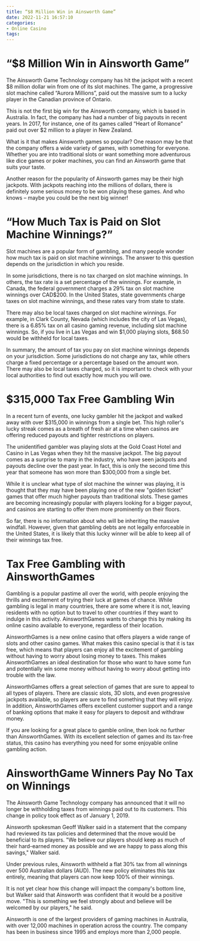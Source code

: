 ```yaml
---
title: “$8 Million Win in Ainsworth Game”
date: 2022-11-21 16:57:10
categories:
- Online Casino
tags:
---
```



#  “$8 Million Win in Ainsworth Game”

The Ainsworth Game Technology company has hit the jackpot with a recent $8 million dollar win from one of its slot machines. The game, a progressive slot machine called “Aurora Millions”, paid out the massive sum to a lucky player in the Canadian province of Ontario.

This is not the first big win for the Ainsworth company, which is based in Australia. In fact, the company has had a number of big payouts in recent years. In 2017, for instance, one of its games called “Heart of Romance” paid out over $2 million to a player in New Zealand.

What is it that makes Ainsworth games so popular? One reason may be that the company offers a wide variety of games, with something for everyone. Whether you are into traditional slots or want something more adventurous like dice games or poker machines, you can find an Ainsworth game that suits your taste.

Another reason for the popularity of Ainsworth games may be their high jackpots. With jackpots reaching into the millions of dollars, there is definitely some serious money to be won playing these games. And who knows – maybe you could be the next big winner!

#  “How Much Tax is Paid on Slot Machine Winnings?”

Slot machines are a popular form of gambling, and many people wonder how much tax is paid on slot machine winnings. The answer to this question depends on the jurisdiction in which you reside.

In some jurisdictions, there is no tax charged on slot machine winnings. In others, the tax rate is a set percentage of the winnings. For example, in Canada, the federal government charges a 29% tax on slot machine winnings over CAD$200. In the United States, state governments charge taxes on slot machine winnings, and these rates vary from state to state.

There may also be local taxes charged on slot machine winnings. For example, in Clark County, Nevada (which includes the city of Las Vegas), there is a 6.85% tax on all casino gaming revenue, including slot machine winnings. So, if you live in Las Vegas and win $1,000 playing slots, $68.50 would be withheld for local taxes.

In summary, the amount of tax you pay on slot machine winnings depends on your jurisdiction. Some jurisdictions do not charge any tax, while others charge a fixed percentage or a percentage based on the amount won. There may also be local taxes charged, so it is important to check with your local authorities to find out exactly how much you will owe.

#  $315,000 Tax Free Gambling Win

In a recent turn of events, one lucky gambler hit the jackpot and walked away with over $315,000 in winnings from a single bet. This high roller's lucky streak comes as a breath of fresh air at a time when casinos are offering reduced payouts and tighter restrictions on players.

The unidentified gambler was playing slots at the Gold Coast Hotel and Casino in Las Vegas when they hit the massive jackpot. The big payout comes as a surprise to many in the industry, who have seen jackpots and payouts decline over the past year. In fact, this is only the second time this year that someone has won more than $300,000 from a single bet.

While it is unclear what type of slot machine the winner was playing, it is thought that they may have been playing one of the new "golden ticket" games that offer much higher payouts than traditional slots. These games are becoming increasingly popular with players looking for a bigger payout, and casinos are starting to offer them more prominently on their floors.

So far, there is no information about who will be inheriting the massive windfall. However, given that gambling debts are not legally enforceable in the United States, it is likely that this lucky winner will be able to keep all of their winnings tax free.

#  Tax Free Gambling with AinsworthGames

Gambling is a popular pastime all over the world, with people enjoying the thrills and excitement of trying their luck at games of chance. While gambling is legal in many countries, there are some where it is not, leaving residents with no option but to travel to other countries if they want to indulge in this activity. AinsworthGames wants to change this by making its online casino available to everyone, regardless of their location.

AinsworthGames is a new online casino that offers players a wide range of slots and other casino games. What makes this casino special is that it is tax free, which means that players can enjoy all the excitement of gambling without having to worry about losing money to taxes. This makes AinsworthGames an ideal destination for those who want to have some fun and potentially win some money without having to worry about getting into trouble with the law.

AinsworthGames offers a great selection of games that are sure to appeal to all types of players. There are classic slots, 3D slots, and even progressive jackpots available, so players are sure to find something that they will enjoy. In addition, AinsworthGames offers excellent customer support and a range of banking options that make it easy for players to deposit and withdraw money.

If you are looking for a great place to gamble online, then look no further than AinsworthGames. With its excellent selection of games and its tax-free status, this casino has everything you need for some enjoyable online gambling action.

#  AinsworthGame Winners Pay No Tax on Winnings

The Ainsworth Game Technology company has announced that it will no longer be withholding taxes from winnings paid out to its customers. This change in policy took effect as of January 1, 2019.

Ainsworth spokesman Geoff Walker said in a statement that the company had reviewed its tax policies and determined that the move would be beneficial to its players. "We believe our players should keep as much of their hard-earned money as possible and we are happy to pass along this savings," Walker said.

Under previous rules, Ainsworth withheld a flat 30% tax from all winnings over 500 Australian dollars (AUD). The new policy eliminates this tax entirely, meaning that players can now keep 100% of their winnings.

It is not yet clear how this change will impact the company's bottom line, but Walker said that Ainsworth was confident that it would be a positive move. "This is something we feel strongly about and believe will be welcomed by our players," he said.

Ainsworth is one of the largest providers of gaming machines in Australia, with over 12,000 machines in operation across the country. The company has been in business since 1995 and employs more than 2,000 people.